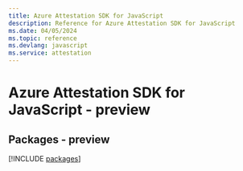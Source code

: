 ```yaml
---
title: Azure Attestation SDK for JavaScript
description: Reference for Azure Attestation SDK for JavaScript
ms.date: 04/05/2024
ms.topic: reference
ms.devlang: javascript
ms.service: attestation
---
```

# Azure Attestation SDK for JavaScript - preview
## Packages - preview
[!INCLUDE [packages](attestation-index.md)]